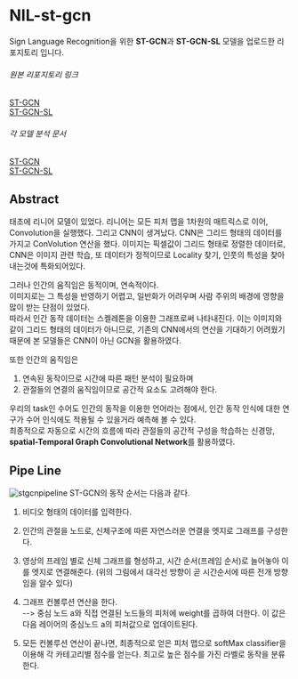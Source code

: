 # NIL-st-gcn
Sign Language Recognition을 위한 **ST-GCN**과 **ST-GCN-SL** 모델을 업로드한 리포지토리 입니다.  
  
  
###### 원본 리포지토리 링크  
[ST-GCN](https://github.com/yysijie/st-gcn)  
[ST-GCN-SL](https://github.com/amorim-cleison/st-gcn-sl)  

###### 각 모델 분석 문서
[ST-GCN]()  
[ST-GCN-SL]()
   
  
    
## Abstract  
태초에 리니어 모델이 있었다. 리니어는 모든 피처 맵을 1차원의 매트릭스로 이어, Convolution을 실행했다.
그리고 CNN이 생겨났다. CNN은 그리드 형태의 데이터를 가지고 ConVolution 연산을 했다.
이미지는 픽셀값이 그리드 형태로 정렬한 데이터로, CNN은 이미지 관련 학습, 또 데이터가 정적이므로 Locality 찾기, 인풋의 특성을 찾아내는것에 특화되어있다.  

그러나 인간의 움직임은 동적이며, 연속적이다.  
이미지로는 그 특성을 반영하기 어렵고, 일반화가 어려우며 사람 주위의 배경에 영향을 많이 받는 단점이 있었다.  
따라서 인간 동작 데이터는 스켈레톤을 이용한 그래프로써 나타내진다. 이는 이미지와 같이 그리드 형태의 데이터가 아니므로, 기존의 CNN에서의 연산을 기대하기 어려웠기 때문에 본 모델들은 CNN이 아닌 GCN을 활용하였다.  

또한 인간의 움직임은  
1. 연속된 동작이므로 시간에 따른 패턴 분석이 필요하며
2. 관절들의 연결의 움직임이므로 공간적 요소도 고려해야 한다.  

우리의 task인 수어도 인간의 동작을 이용한 언어라는 점에서, 인간 동작 인식에 대한 연구가 수어 인식에도 적용될 수 있을거라 예측해 볼 수 있다.  
최종적으로 자동으로 시간의 흐름에 따라 관절들의 공간적 구성을 학습하는 신경망, **spatial-Temporal Graph Convolutional Network**를 활용하였다.
  
  

## Pipe Line  
![stgcnpipeline](https://img1.daumcdn.net/thumb/R1280x0/?scode=mtistory2&fname=https%3A%2F%2Fblog.kakaocdn.net%2Fdn%2Fmcha0%2FbtqxECHKZR6%2FhZtIxTUkxSP4eU6KL84CUK%2Fimg.png)
ST-GCN의 동작 순서는 다음과 같다.  
1. 비디오 형태의 데이터를 입력한다.  
2. 인간의 관절을 노드로, 신체구조에 따른 자연스러운 연결을 엣지로 그래프를 구성한다.  
3. 영상의 프레임 별로 신체 그래프를 형성하고, 시간 순서(프레임 순서)로 늘어놓아 이를 엣지로 연결해준다. (위의 그림에서 대각선 방향이 곧 시간순서에 따른 전개 방향임을 알수 있다)  
4. 그래프 컨볼루션 연산을 한다.  
    --> 중심 노드 a와 직접 연결된 노드들의 피처에 weight를 곱하여 더한다. 이 값은 다음 레이어의 중심노드 a의 피처값으로 업데이트된다.

5. 모든 컨볼루션 연산이 끝나면, 최종적으로 얻은 피처 맵으로 softMax classifier을 이용해 각 카테고리별 점수를 얻는다. 최고로 높은 점수를 가진 라벨로 동작을 분류한다.
